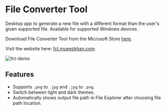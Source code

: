 # File Converter Tool

Desktop app to generate a new file with a different format than the user's given supported file. Available for supported Windows devices.

Download File Converter Tool from the Microsoft Store [here]().

Visit the website here: [fct.mueezkhan.com](https://fct.mueezkhan.com).

![fct-demo](https://github.com/rzmk/fct/assets/30333942/3cbc9475-41fa-4895-ae21-c87e309505e3)

## Features

-   Supports `.png` to `.jpg` and `.jpg` to `.png`.
-   Switch between light and dark themes.
-   Automatically shows output file path in File Explorer after choosing file path location.
